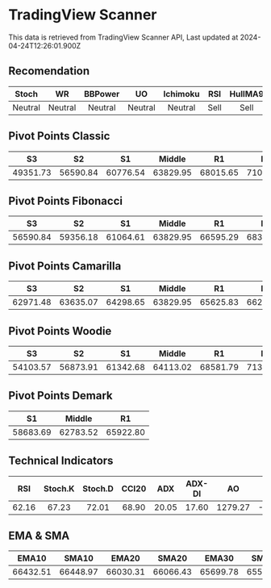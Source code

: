 # TradingView Scanner
This data is retrieved from TradingView Scanner API, Last updated at 2024-04-24T12:26:01.900Z

## Recomendation
| Stoch | WR | BBPower | UO | Ichimoku | RSI | HullMA9 |
| :---: | :---: | :---: | :---: | :---: | :---: | :---: |
| Neutral | Neutral | Neutral | Neutral | Neutral | Sell | Sell |

## Pivot Points Classic
| S3 | S2 | S1 | Middle | R1 | R2 | R3 |
| :---: | :---: | :---: | :---: | :---: | :---: | :---: |
| 49351.73 | 56590.84 | 60776.54 | 63829.95 | 68015.65 | 71069.06 | 78308.17 |

## Pivot Points Fibonacci
| S3 | S2 | S1 | Middle | R1 | R2 | R3 |
| :---: | :---: | :---: | :---: | :---: | :---: | :---: |
| 56590.84 | 59356.18 | 61064.61 | 63829.95 | 66595.29 | 68303.72 | 71069.06 |

## Pivot Points Camarilla
| S3 | S2 | S1 | Middle | R1 | R2 | R3 |
| :---: | :---: | :---: | :---: | :---: | :---: | :---: |
| 62971.48 | 63635.07 | 64298.65 | 63829.95 | 65625.83 | 66289.41 | 66953.00 |

## Pivot Points Woodie
| S3 | S2 | S1 | Middle | R1 | R2 | R3 |
| :---: | :---: | :---: | :---: | :---: | :---: | :---: |
| 54103.57 | 56873.91 | 61342.68 | 64113.02 | 68581.79 | 71352.13 | 75820.90 |

## Pivot Points Demark
| S1 | Middle | R1 |
| :---: | :---: | :---: |
| 58683.69 | 62783.52 | 65922.80 |

## Technical Indicators
| RSI | Stoch.K | Stoch.D | CCI20 | ADX | ADX-DI | AO | Mom | MACD | MACD | W.R | HullMA9 |
| :---: | :---: | :---: | :---: | :---: | :---: | :---: | :---: | :---: | :---: | :---: | :---: |
| 62.16 | 67.23 | 72.01 | 68.90 | 20.05 | 17.60 | 1279.27 | -184.43 | 546.16 | 568.53 | -37.36 | 66686.20 |

## EMA & SMA
| EMA10 | SMA10 | EMA20 | SMA20 | EMA30 | SMA30 | EMA50 | SMA50 | EMA100 | SMA100 | EMA200 | SMA200 |
| :---: | :---: | :---: | :---: | :---: | :---: | :---: | :---: | :---: | :---: | :---: | :---: |
| 66432.51 | 66448.97 | 66030.31 | 66066.43 | 65699.78 | 65542.73 | 65487.35 | 64443.11 | 65865.90 | 66249.34 | 65896.27 | 67182.98 |